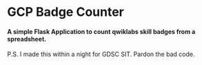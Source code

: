 # GCP Badge Counter
 #### A simple Flask Application to count qwiklabs skill badges from a spreadsheet.
 P.S. I made this within a night for GDSC SIT. Pardon the bad code.